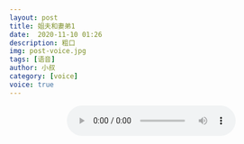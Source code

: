 ```yaml
---
layout: post
title: 姐夫和妻弟1
date:  2020-11-10 01:26
description: 粗口
img: post-voice.jpg
tags: [语音]
author: 小叔
category: [voice]
voice: true
---
```

<div align="center">
  <audio controls>
    <source src="https://www.wmnhw.workers.dev/1:/%E7%B2%97%E5%8F%A3%E8%AF%AD%E9%9F%B3/%E5%B0%8F%E5%8F%94/%E5%A7%90%E5%A4%AB%E5%92%8C%E5%A6%BB%E5%BC%9F1.mp3" type="audio/mpeg">
    <embed height="0" width="0" src="horse.mp3">
  </audio>
</div>
